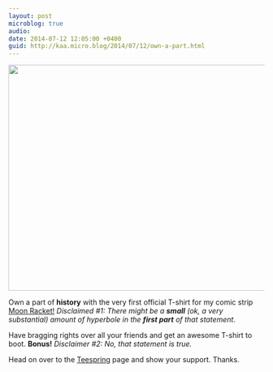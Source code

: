 ```yaml
---
layout: post
microblog: true
audio: 
date: 2014-07-12 12:05:00 +0400
guid: http://kaa.micro.blog/2014/07/12/own-a-part.html
---
```

<img src="http://www.kaa.bz/uploads/2018/8ecaf9be59.jpg" alt="" width="840" height="445" class="alignnone size-full wp-image-396" /><p>Own a part of <strong>history</strong> with the very first official T-shirt for my comic strip <a href="http://moonracket.com">Moon Racket!</a> 
<em>Disclaimed #1: There might be a <strong>small</strong> (ok, a very substantial) amount of hyperbole in the <strong>first part</strong> of that statement.</em></p>

<p>Have bragging rights over all your friends and get an awesome T-shirt to boot. <strong>Bonus!</strong>
<em>Disclaimer #2: No, that statement is true.</em></p>

<p>Head on over to the <a href="http://teespring.com/moonracket">Teespring</a> page and show your support. Thanks.</p>
